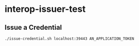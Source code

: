 # interop-issuer-test

## Issue a Credential
```sh
./issue-credential.sh localhost:39443 AN_APPLICATION_TOKEN
```
